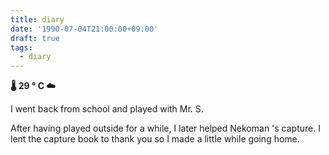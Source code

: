 ```yaml
---
title: diary
date: '1990-07-04T21:00:00+09:00'
draft: true
tags:
  - diary
---
```


**🌡 29 ° C ☁**

I went back from school and played with Mr. S.

After having played outside for a while, I later helped Nekoman 's capture. I lent the capture book to thank you so I made a little while going home.
